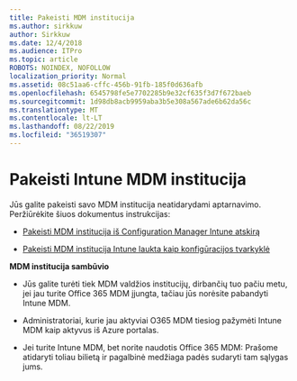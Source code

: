 ```yaml
---
title: Pakeisti MDM institucija
ms.author: sirkkuw
author: Sirkkuw
ms.date: 12/4/2018
ms.audience: ITPro
ms.topic: article
ROBOTS: NOINDEX, NOFOLLOW
localization_priority: Normal
ms.assetid: 08c51aa6-cffc-456b-91fb-185f0d636afb
ms.openlocfilehash: 6545798fe5e7702285b9e32cf635f3d7f672baeb
ms.sourcegitcommit: 1d98db8acb9959aba3b5e308a567ade6b62da56c
ms.translationtype: MT
ms.contentlocale: lt-LT
ms.lasthandoff: 08/22/2019
ms.locfileid: "36519307"
---
```

# <a name="change-intune-mdm-authority"></a>Pakeisti Intune MDM institucija

Jūs galite pakeisti savo MDM institucija neatidarydami aptarnavimo. Peržiūrėkite šiuos dokumentus instrukcijas:
  
- [Pakeisti MDM institucija iš Configuration Manager Intune atskirą](https://docs.microsoft.com/sccm/mdm/deploy-use/migrate-change-mdm-authority)
    
- [Pakeisti MDM institucija Intune laukta kaip konfigūracijos tvarkyklė](https://docs.microsoft.com/sccm/mdm/deploy-use/change-mdm-authority)
    
 **MDM institucija sambūvio**
  
- Jūs galite turėti tiek MDM valdžios institucijų, dirbančių tuo pačiu metu, jei jau turite Office 365 MDM įjungta, tačiau jūs norėsite pabandyti Intune MDM.
    
- Administratoriai, kurie jau aktyviai O365 MDM tiesiog pažymėti Intune MDM kaip aktyvus iš Azure portalas.
    
- Jei turite Intune MDM, bet norite naudotis Office 365 MDM: Prašome atidaryti toliau bilietą ir pagalbinė medžiaga padės sudaryti tam sąlygas jums.
    

